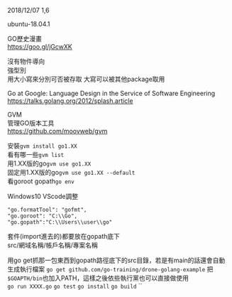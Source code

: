 2018/12/07 1,6

ubuntu-18.04.1

GO歷史漫畫  
https://goo.gl/jGcwXK

沒有物件導向  
強型別  
用大小寫來分別可否被存取  大寫可以被其他package取用  

Go at Google: Language Design in the Service of Software Engineering  
https://talks.golang.org/2012/splash.article
  
GVM  
管理GO版本工具  
https://github.com/moovweb/gvm  

  
安裝`gvm install go1.XX`  
看有哪一些`gvm list`  
用1.XX版的go`gvm use go1.XX`  
固定用1.XX版的go`gvm use go1.XX --default`  
看goroot gopath`go env`
  
Windows10 VScode調整  
```
"go.formatTool": "gofmt",
"go.goroot": "C:\\Go",
"go.gopath":"C:\\Users\\user\\go"
```  
  
套件(import進去的)都要放在gopath底下  
src/網域名稱/帳戶名稱/專案名稱  

用go get抓那一包東西到gopath路徑底下的src目錄，若是有main的話還會自動生成執行檔案 `go get github.com/go-training/drone-golang-example`
把`$GOAPTH/bin`也加入PATH，這樣之後依些執行黨也可以直接做使用  
`go run XXXX.go`
`go test`
`go install`
`go build`
``